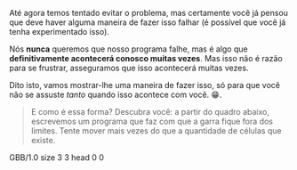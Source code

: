 Até agora temos tentado evitar o problema, mas certamente você já pensou que deve haver alguma maneira de fazer isso falhar (é possível que você já tenha experimentado isso).


Nós **nunca** queremos que nosso programa falhe, mas é algo que **definitivamente acontecerá conosco muitas vezes**. Mas isso não é razão para se frustrar, asseguramos que isso acontecerá muitas vezes.


Dito isto, vamos mostrar-lhe uma maneira de fazer isso, só para que você não se assuste _tanto_ quando isso acontece com você. :grin:.

> E como é essa forma? Descubra você: a partir do quadro abaixo, escrevemos um programa que faz com que a garra fique fora dos limites. Tente mover mais vezes do que a quantidade de células que existe.

<gs-board>
  GBB/1.0
    size 3 3
    head 0 0
</gs-board>
